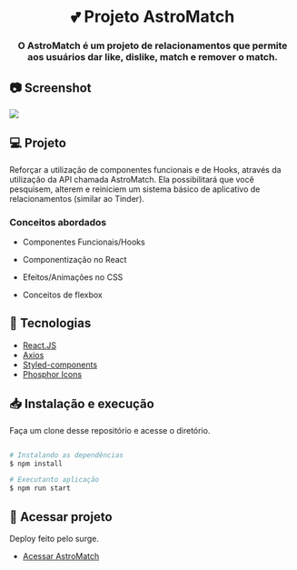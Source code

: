 <h1 align="center">💕 Projeto AstroMatch</h1>

<h3 align="center">
O AstroMatch é um projeto de relacionamentos que permite aos usuários dar like, dislike, match e 
remover o match.
</h3>

## 📷 Screenshot
<img src="https://github-production-user-asset-6210df.s3.amazonaws.com/46418534/245333166-af64fcd9-95e9-4f4c-809c-ebd7cf438efe.png" />

## 💻 Projeto

Reforçar a utilização de componentes funcionais e de Hooks, através da utilização da API chamada AstroMatch. Ela possibilitará que você pesquisem, alterem e reiniciem um sistema básico de aplicativo de relacionamentos (similar ao Tinder).

### Conceitos abordados

- Componentes Funcionais/Hooks

- Componentização no React

- Efeitos/Animações no CSS

- Conceitos de flexbox

## 🔧 Tecnologias

-  [React.JS](https://reactjs.org/)
-  [Axios](https://axios-http.com/)
-  [Styled-components](https://www.styled-components.com/)
-  [Phosphor Icons](https://phosphoricons.com/)

## 📥 Instalação e execução

Faça um clone desse repositório e acesse o diretório.

```bash

# Instalando as dependências
$ npm install

# Executanto aplicação
$ npm run start
```

## 🚀 Acessar projeto
Deploy feito pelo surge.
-  [Acessar AstroMatch](http://flashy-texture.surge.sh/)
